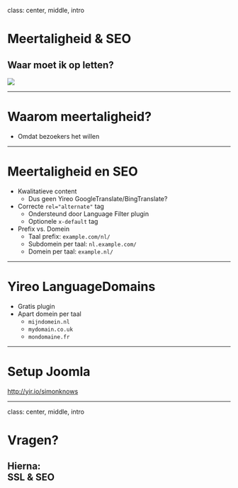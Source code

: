 class: center, middle, intro
# Meertaligheid & SEO
## Waar moet ik op letten?
<img src="/images/logos-seo.png">

---
# Waarom meertaligheid?
- Omdat bezoekers het willen

---
# Meertaligheid en SEO
- Kwalitatieve content
    - Dus geen Yireo GoogleTranslate/BingTranslate?
- Correcte `rel="alternate"` tag
    - Ondersteund door Language Filter plugin
    - Optionele `x-default` tag
- Prefix vs. Domein
    - Taal prefix: `example.com/nl/`
    - Subdomein per taal: `nl.example.com/`
    - Domein per taal: `example.nl/`

---
# Yireo LanguageDomains
- Gratis plugin
- Apart domein per taal
    - `mijndomein.nl`
    - `mydomain.co.uk`
    - `mondomaine.fr`

---
# Setup Joomla
http://yir.io/simonknows

---
class: center, middle, intro
# Vragen?
## Hierna:<br>SSL & SEO